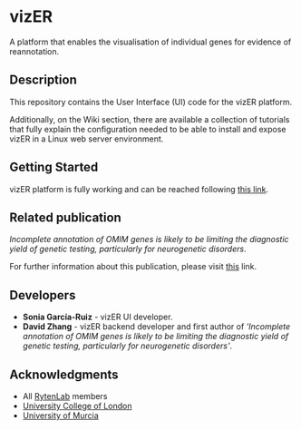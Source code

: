 # vizER

A platform that enables the visualisation of individual genes for evidence of reannotation.  

## Description
This repository contains the User Interface (UI) code for the vizER platform.

Additionally, on the Wiki section, there are available a collection of tutorials that fully explain the configuration needed to be able to install and expose vizER in a Linux web server environment.

## Getting Started
vizER platform is fully working and can be reached following [this link](https://snca.atica.um.es/browser/app/vizER).

## Related publication
*Incomplete annotation of OMIM genes is likely to be limiting the diagnostic yield of genetic testing, particularly for neurogenetic disorders*.

For further information about this publication, please visit [this](https://www.biorxiv.org/content/10.1101/499103v1) link.

## Developers
* **Sonia García-Ruiz** - vizER UI developer.
* **David Zhang** - vizER backend developer and first author of *'Incomplete annotation of OMIM genes is likely to be limiting the diagnostic yield of genetic testing, particularly for neurogenetic disorders'*.

## Acknowledgments
* All [RytenLab](https://snca.atica.um.es/RytenLab/Team) members
* [University College of London](https://www.ucl.ac.uk/)
* [University of Murcia](https://www.um.es/)
